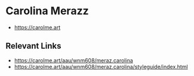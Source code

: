 # Carolina Merazz

- https://carolme.art
## Relevant Links
- https://carolme.art/aau/wnm608/meraz.carolina
- https://carolme.art/aau/wnm608/meraz.carolina/styleguide/index.html


